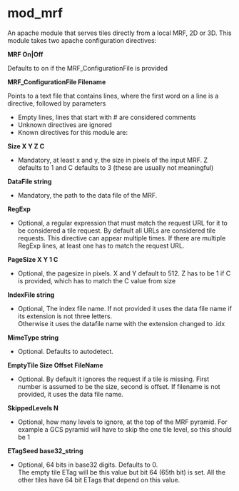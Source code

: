 # mod_mrf

An apache module that serves tiles directly from a local MRF, 2D or 3D. 
This module takes two apache configuration directives:

 **MRF On|Off**
 
 Defaults to on if the MRF_ConfigurationFile is provided

 **MRF_ConfigurationFile  Filename**

 Points to a text file that contains lines, where the first word on a line is a directive, followed by parameters
 - Empty lines, lines that start with # are considered comments
 - Unknown directives are ignored
 - Known directives for this module are:

  **Size X Y Z C**
  - Mandatory, at least x and y, the size in pixels of the input MRF.  Z defaults to 1 and C defaults to 3 (these are usually not meaningful)

  **DataFile string**
  - Mandatory, the path to the data file of the MRF.

  **RegExp**
  - Optional, a regular expression that must match the request URL for it to be considered a tile request.  By default all URLs are considered tile requests.  This directive can appear multiple times.  If there are multiple RegExp lines, at least one has to match the request URL.
  
  **PageSize X Y 1 C**
  - Optional, the pagesize in pixels.  X and Y default to 512. Z has to be 1 if C is provided, which has to match the C value from size

  **IndexFile string**
  - Optional, The index file name.
  If not provided it uses the data file name if its extension is not three letters.  
  Otherwise it uses the datafile name with the extension changed to .idx
 
  **MimeType string**
  - Optional.  Defaults to autodetect.

  **EmptyTile Size Offset FileName**
  - Optional.  By default it ignores the request if a tile is missing.
  First number is assumed to be the size, second is offset.
  If filename is not provided, it uses the data file name.

  **SkippedLevels N**
  - Optional, how many levels to ignore, at the top of the MRF pyramid.
  For example a GCS pyramid will have to skip the one tile level, so this should be 1
 
  **ETagSeed base32_string**
  - Optional, 64 bits in base32 digits.  Defaults to 0.  
  The empty tile ETag will be this value but bit 64 (65th bit) is set. All the other tiles
  have 64 bit ETags that depend on this value.
 
